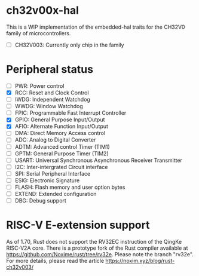 # ch32v00x-hal

This is a WIP implementation of the embedded-hal traits for the CH32V0 family of microcontrollers.

- [ ] CH32V003: Currently only chip in the family

# Peripheral status

- [ ] PWR: Power control
- [x] RCC: Reset and Clock Control
- [ ] IWDG: Independent Watchdog
- [ ] WWDG: Window Watchdog
- [ ] FPIC: Programmable Fast Interrupt Controller
- [x] GPIO: General Purpose Input/Output
- [x] AFIO: Alternate Function Input/Output
- [ ] DMA: Direct Memory Access control
- [ ] ADC: Analog to Digital Converter
- [ ] ADTM: Advanced control Timer (TIM1)
- [ ] GPTM: General Purpose Timer (TIM2)
- [ ] USART: Universal Synchronous Asynchronous Receiver Transmitter
- [ ] I2C: Inter-intergrated Circuit interface
- [ ] SPI: Serial Peripheral Interface
- [ ] ESIG: Electronic Signature
- [ ] FLASH: Flash memory and user option bytes
- [ ] EXTEND: Extended configuration
- [ ] DBG: Debug support

# RISC-V E-extension support

As of 1.70, Rust does not support the RV32EC instruction of the QingKe RISC-V2A core. There is a prototype fork of the
Rust compiler available at https://github.com/Noxime/rust/tree/rv32e. Please note the branch "rv32e". For more details,
please read the article https://noxim.xyz/blog/rust-ch32v003/
